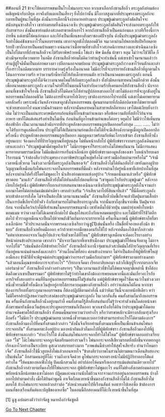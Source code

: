 ##ตอนที่ 21 ข้าจะใช้หอบรรพชนเป็นโรงไพ่นกกระจอก
หากเขาเลือกถังซานสือลิ่ว ตระกูลถังย่อมต้องเผชิญหน้ากับกลียุค อาจถึงกับแตกเป็นเสี่ยงๆ ยิ่งไปกว่านั้น มีโอกาสสูงมากที่ประมุขรองตระกูลถังจะกลายเป็นผู้ชนะในที่สุด
ดังนั้นการเลือกนี้จึงง่ายดายอย่างมาก
ประมุขผู้เฒ่าตระกูลถังตัดสินใจจะสนับสนุนซางสิงโจว เขาย่อมยอมทิ้งเฉินฉางเซิง
ประมุขผู้เฒ่าตระกูลถังตัดสินใจจะส่งมอบตระกูลถังให้กับสาขารอง ดังนั้นเขาย่อมต้องสะกดสาขาหลักเอาไว้
หากถังซานสือลิ่วเป็นคนอ่อนแอ บางทีเรื่องนี้อาจง่ายขึ้น
แต่เขามิใช่คนอ่อนแอ และก็ยังเป็นเพื่อนของสังฆราชองค์ปัจจุบัน
ดังนั้นประมุขผู้เฒ่าตระกูลถังจึงทำได้แค่ขังเขาเอาไว้ในหอบรรพชน
เขาอาจถูกขังไปตลอดชีวิต จนเวลาผ่านไปหลายสิบปีหรือหลายร้อยปี เขาก็กลายเป็นคนบ้าผมขาว
แน่นอนว่าเมื่อยามที่ซางสิงโจวสะกดนิกายหลวงและฆ่าเฉินฉางเซิง เป็นไปได้มากที่ถังซานสือลิ่วจะได้รับยาพิษถ้วยหนึ่ง
ใช่แล้ว พิษ มีดสั้น ผ้าขาว หลุม ไม่ว่าจะใช้วิธีใด ก็ต่างมีจุดจบที่ความตาย
ในอดีต ถังซานสือลิ่วย่อมไม่คิดว่าท่านปู่จะทำเช่นนี้
แต่เขาเข้าใจมานานแล้วว่าท่านปู่ผู้ใจดีนั้นเป็นแค่ภาพลวงตา เปลือกนอกจอมปลอม
ประมุขผู้เฒ่าตระกูลถังวางเขาไว้บนตักและเล่าเรื่องราวในอดีตมากมาย บรรยายความรุ่งเรืองในอนาคต ไม่มีอะไรที่จะบรรยายถังซานสือลิ่วที่ถูกตามใจได้นอกจากความรัก
ทว่าความรักนี้หาได้ให้กับเด็กชายบนตัก ทว่าเป็นอนาคตของตระกูลถัง
ตอนนี้ประมุขผู้เฒ่าตระกูลถังได้จัดวางอนาคตใหม่ให้กับตระกูลถังแล้ว ทั้งยังมีหลานชายคนใหม่อีกด้วย
ดังนั้นเพื่ออนาคตของตระกูลถัง ความใจดำที่ให้ในตอนนี้จึงเท่ากับความรักที่เคยมอบให้ถังซานสือลิ่ว
นับจากตอนที่เขาเข้าใจเรื่องนี้ ถังซานสือลิ่วก็ไม่คิดหวังให้ท่านปู่ปล่อยเขาออกไป
เขาไม่ต้องการที่จะถูกขังอยู่ในหอบรรพชนไปตลอดชีวิต ไม่ต้องการที่จะตายไปเงียบๆ
เขาต้องการออกไปจากที่นี่ แต่เขาไม่เคยพยายามเลยสักครั้ง
เพราะหนึ่งวันหลังจากเขาถูกขังในหอบรรพชน ผู้คนมากมายที่ภักดีต่อบิดาเขาได้พยายามที่จะช่วยเขาออกไป
คนพวกนั้นล้วนตาย หลังจากนั้นหลายคนในสาขาหลักก็ตายลง
เขาได้แต่เงียบยิ่งกว่าเดิม
ไม่ว่าจะเป็นแผ่นกระดาษมัดรอบก้อนหินที่โยนข้ามกำแพงมา หรือข้อความลับที่สลักไว้ก้นจานอาหาร เขาก็ได้แต่เสแสร้งทำเป็นไม่เห็น
ก้อนหินที่ถูกโยนข้ามกำแพงก็ค่อยๆ หยุดไป ไม่มีว่าวให้เห็นบนท้องฟ้าอีก
เป็นเวลานานแล้วนับจากที่ประตูหลักของหอบรรพชนถูกเปิดออกครั้งล่าสุด
……
……
ไม่ว่าจะได้รับการดูแลดีแค่ไหน ประตูที่ไม่ได้เปิดมานานย่อมเลี่ยงไม่ได้ที่จะมีเสียงดังบาดหูเมื่อถูกเปิดออกอีกครั้งหนึ่ง
ประตูหลักของหอบรรพชนถูกเปิดออก ลมฤดูหนาวพร้อมกับหิมะโกรกเข้ามา
ถังซานสือลิ่วนั่งอยู่บนเบาะ จ้องมองไปที่ป้ายวิญญาณที่อยู่บนสุด ไม่หันหน้ากลับไป
ผู้พิทักษ์ชราจากตระกูลถังเดินมาหาเขาและกล่าว “ประมุขผู้เฒ่ามีคำพูดถึงเจ้า”
ไม่มีการพูดจาไร้สาระอย่างไม่ได้พบกันนาน ไม่มีการแสดงมารยาทตามธรรมเนียม ไม่มีแม้แต่การเกริ่นนำเล็กน้อย
ผู้พิทักษ์ชรามองดูหลังของเขา ใบหน้าเรียบเฉยไร้อารมณ์
“เจ้าต้องสืบว่าประมุขรองวางยาพิษประมุขใหญ่หรือไม่ เขาร่วมมือกับเผ่ามารหรือไม่”
“เจ้ามีเวลาหนึ่งชั่วยาม ในช่วงเวลานี้ทั้งตระกูลถังเป็นของเจ้า”
ถังซานสือลิ่วไม่ได้หันกลับไป เขายังมองดูป้ายวิญญาณที่เหมือนกับไพ่นกกระจอกในหอบรรพชนที่มืดมัว
หลังจากผ่านไปครู่หนึ่งเขาก็เอ่ยปากในที่สุด
หลังจากผ่านไปครึ่งปีโดยไม่พูดอะไร น้ำเสียงย่อมแหบแห้งอยู่บ้าง
“เจ้าหมอนั่นมาแล้วหรือ”
ผู้พิทักษ์ชราตอบ “มาแล้ว”
ถังซานสือลิ่วยังไม่ได้หันกลับไปตอนที่ถาม “เขาพูดอะไรกับประมุขผู้เฒ่า”
หลังจากเงียบไปครู่หนึ่ง ผู้พิทักษ์ชราก็บอกเล่าบทสนทนาของเฉินฉางเซิงกับประมุขผู้เฒ่าตระกูลถังในจวนเก่าออกมาโดยไม่ตกหล่นแม้แต่คำเดียว
เขากล่าวเสริม “เจ้าเสียเวลาไปยี่สิบนาทีแล้ว”
“ที่นี่คือตระกูลถัง หากข้าต้องการสิ่งใด ไม่จำเป็นต้องใช้เวลานานขนาดนั้น”
ถังซานสือลิ่วบิดขี้เกียจแล้วปัดฝุ่นตามเสื้อผ้า
เป็นการบิดขี้เกียจไปทั่วตัว ถึงกับสามารถได้ยินเสียงกระดูกลั่น
จากนั้นเขาก็ลุกขึ้นจากพื้น ปัดฝุ่นจากก้อน จากนั้นก็คว้าเก้าอี้มีที่เท้าแขนในหอบรรพชนมานั่ง
เขายังเต็มไปด้วยฝุ่น ผมเผ้ายุ่งเหยิงใบหน้ามอมแมม ทว่าดวงตาไม่ได้เฉยชาอีกต่อไป มันสุกใสและถึงกับแหลมคมอยู่บ้าง
และไม่มีท่าที่ไร้ชีวิตอีกต่อไป ทั่วรางดูเหมือนจะเปี่ยมไปด้วยพลังชีวิตอันยากจะบรรยายได้
ครั้นเห็นภาพนี้ ผู้พิทักษ์ชราก็หรี่ตาลงเล็กน้อย
“ตัวประหลาดนั่นจากพรรคฉางเซิงเรียกว่าฉูซู[1]เช่นนั้นหรือ เป็นชื่อที่จองหองยิ่งนัก ข้าชอบ”
ถังซานสือลิ่วเหยียดมือออก คว้าถ้วยชาจากมือของคนรับใช้ใบ้ หลังจากดื่มลงไปเขาก็กล่าวต่อ “แต่หากเขาออกจากเวิ่นสุ่ยไปแล้วจะจับตัวเขาได้ที่ไหน”
ผู้พิทักษ์ชราดูเหมือนจะคิดอะไรบางอย่าง สีหน้าค่อนข้างประหลาด เขากล่าว “นับจากวันแรกที่เขาเข้าเมืองมา ประมุขผู้เฒ่าก็ให้คนจับตาดู ไม่อาจจากไปได้”
“เช่นนั้นต้องให้ข้าทำอะไรอีก” ถังซานสือลิ่วเอานิ้วจุ่มชาแล้วสะบัดมันใส่ป้ายวิญญาณที่เรียงกันอยู่หนาแน่นด้านหลังและกล่าว “ส่วนเงื่อนไขที่สอง ค่อนข้างง่ายมาก ไม่จำเป็นต้องให้ผู้พิทักษ์ใหญ่ลงมือเอง ข้ามีวิธีที่จะพิสูจน์ต่อประมุขผู้เฒ่าว่าอารองร่วมมือกับเผ่ามาร”
ผู้พิทักษ์ชราถามอย่างเฉยชา “แล้วตอนนี้คุณชายต้องการจะทำอะไร”
“เรียกอาเจ็ดมา เรียกอาสิบหกมา แล้วก็เชิญปู่จิ้วจากตรอกเจียเอ๋อร์มาด้วย”
ถังซานสือลิ่วกล่าวอย่างสบายๆ “เป็นเวลานานแล้วที่ข้าไม่ได้พบเจอญาติเหล่านี้ ข้าก็ต้องคิดถึงพวกเขาเป็นธรรมดา”
ผู้พิทักษ์ชราไม่รู้ว่าทำไมเขาถึงต้องการพบคนพวกนี้และมันเกี่ยวอะไรกับภารกิจทั้งสองอย่าง
คนที่ยืนอยู่นอกหอบรรพชนก็ไม่รู้เช่นกัน
แต่ผู้พิทักษ์ชราพูดไว้ชัดเจนว่าในช่วงเวลาหนึ่งชั่วยามนี้ทั่วทั้งเมืองเวิ่นสุ่ยอยู่ภายใต้การควบคุมของถังซานสือลิ่ว
อย่าว่าแต่คนไม่กี่คน หากเขาต้องการเรียกทั้งตระกูลมาหอบรรพชน ก็ต้องปฏิบัติตามคำสั่งนี้
แม้ว่าหิมะวันนี้จะตกหนักทีเดียว ทว่าไม่มีใครกล้าปฏิเสธความประสงค์ของประมุขผู้เฒ่าตระกูลถัง ในเวลาอันสั้น คนทั้งสามก็มาถึงหอบรรพชน
ครั้นเห็นถังซานสือลิ่วนั่งอยู่บนเก้าอี้ คนทั้งสามก็รู้สึกสับสนปนเปไม่รู้ว่าจะทำตัวเช่นใดต่อหน้าเขา
สังฆราชมายังเมืองเวิ่นสุ่ยและประตูหอบรรพชนก็เปิดออก พวกเขาถึงกับได้ยินว่าประมุขผู้เฒ่าได้มอบอำนาจเด็ดขาดให้ถังซานสือลิ่ว ทั้งหมดนี้หมายความว่าอย่างไร
หรือว่าสาขาหลักจะมีทางกลับมารุ่งเรืองอีกครั้ง
“ไม่มีอะไร ประมุขผู้เฒ่ามอบเวลาหนึ่งชั่วยามและบอกว่าข้าสามารถทำอะไรก็ได้ตามต้องการ”
ถังซานสือลิ่วมองไปที่คนทั้งสามแล้วกล่าว “ดังนั้นจึงเรียกท่านทั้งสามมาเพื่อเป็นเพื่อนข้าเล่นไพ่นกกระจอกกัน”
ทั้งสามตกตะลึงอยู่บ้าง มองหน้ากันแล้วก็มองไปที่ผู้พิทักษ์ชรา
ถังซานสือลิ่วมองไปที่ผู้พิทักษ์ชราและกล่าว “ทำอะไรก็ได้ ดังนั้นเล่นไพ่นกกระจอกก็ทำได้ใช่ไหม”
ผู้พิทักษ์ชราตอบอย่างเรียบเฉย “ใช่”
โต๊ะไพ่นกกระจอกถูกจัดเตรียมอย่างรวดเร็ว
ไพ่นกกระจอกสีเขียวมรกตที่สลักขึ้นจากหยกถูกเรียงเอาไว้อย่างเป็นระเบียบ ดูสะดวกสบายอย่างมาก
“ภาพเช่นนี้ช่างทำให้สุขใจเสียจริง ท่านว่าไหมอาเจ็ด”
ถังซานสือลิ่วใช้นิ้วลูบหลังไพ่แล้วถอนหายใจ “ข้าสงสัยว่าภาพในสวนไผ่ยามหนาวเดือนสิบสองจะเป็นเช่นใด”
อีกสามคนอยู่ที่โต๊ะ รวมถึงอาเจ็ดด้วย ดูไพ่นกกระจอกตรงหน้าไม่มีปฏิกิริยาตอบโต้แต่อย่างใด
“ให้คนของหอเฟิงไปดู ปิดผนึกสวนไผ่ อย่าปล่อยให้คนหรือเอกสารแม้แต่แผ่นเดียวหายไป” ถังซานสือลิ่วกล่าวยามที่มองไปที่ไพ่นกกระจอก
ผู้พิทักษ์ชราไม่พูดอะไร คนที่ไม่ช่างสังเกตย่อมมองการพยักหน้าเล็กน้อยของเขาไม่ออก
ปฏิคมและคนงานนับไม่ถ้วนจากจวนเก่ารออยู่นอกหอบรรพชน บ้างก็ออกไปทำตามคำสั่ง
เมื่อได้ยินคำพูดนี้ อาเจ็ดก็อดเงยหน้าขึ้นมองถังซานสือลิ่วไม่ได้
ถังซานสือลิ่วไม่ตอบโต้ ล้างไพ่นกกระจอกแล้วกล่าวต่อ “ส่งหน่วยเมฆาไปที่เรือนสันต์ หอธาราไปเหอซื่อ ข้าต้องการแผนที่ของเรือนสันต์และบัญชีของเหอซื่อ”
ในตอนนี้อีกสองคนที่โต๊ะก็เงยหน้าขึ้นในที่สุด

[1] ฉูซู แปลตรงตัวว่ากำจัดซู หมายถึงกำจัดซูหลี


[Go To Next Chapter]( ./848.md)